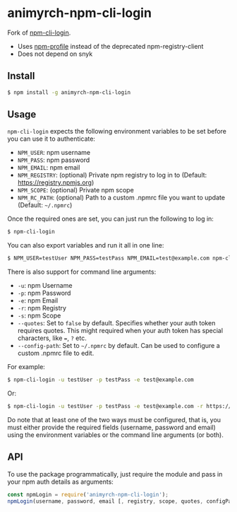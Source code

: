 # animyrch-npm-cli-login

Fork of [npm-cli-login](https://github.com/postmanlabs/npm-cli-login).

  - Uses [npm-profile](https://github.com/npm/npm-profile) instead of the deprecated npm-registry-client
  - Does not depend on snyk

## Install

```bash
$ npm install -g animyrch-npm-cli-login
```

## Usage

`npm-cli-login` expects the following environment variables to be set before you
can use it to authenticate:

- `NPM_USER`: npm username
- `NPM_PASS`: npm password
- `NPM_EMAIL`: npm email
- `NPM_REGISTRY`: (optional) Private npm registry to log in to (Default: https://registry.npmjs.org)
- `NPM_SCOPE`: (optional) Private npm scope
- `NPM_RC_PATH`: (optional) Path to a custom .npmrc file you want to update (Default: `~/.npmrc`)

Once the required ones are set, you can just run the following to log in:

```bash
$ npm-cli-login
```

You can also export variables and run it all in one line:

```bash
$ NPM_USER=testUser NPM_PASS=testPass NPM_EMAIL=test@example.com npm-cli-login
```

There is also support for command line arguments:

  - `-u`: npm Username
  - `-p`: npm Password
  - `-e`: npm Email
  - `-r`: npm Registry
  - `-s`: npm Scope
  - `--quotes`: Set to `false` by default. Specifies whether your auth token requires quotes. This might required when your auth token has special characters, like `=`, `?` etc.
  - `--config-path`: Set to `~/.npmrc` by default. Can be used to configure a custom .npmrc file to edit.

For example:

```bash
$ npm-cli-login -u testUser -p testPass -e test@example.com
```

Or:

```bash
$ npm-cli-login -u testUser -p testPass -e test@example.com -r https://private.npm.com -s @private-npm --quotes --config-path="./custom/path/"
```

Do note that at least one of the two ways must be configured, that is, you must
either provide the required fields (username, password and email) using the
environment variables or the command line arguments (or both).

## API

To use the package programmatically, just require the module and pass in your
npm auth details as arguments:

```javascript
const npmLogin = require('animyrch-npm-cli-login');
npmLogin(username, password, email [, registry, scope, quotes, configPath]);
```
